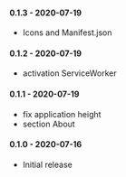 #### 0.1.3 - 2020-07-19

- Icons and Manifest.json

#### 0.1.2 - 2020-07-19

- activation ServiceWorker

#### 0.1.1 - 2020-07-19

- fix application height
- section About

#### 0.1.0 - 2020-07-16

- Initial release
